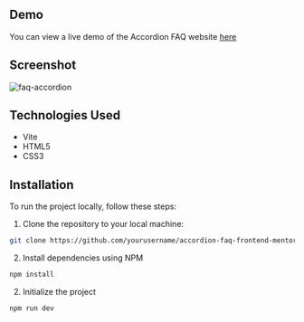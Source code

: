## Demo

You can view a live demo of the Accordion FAQ website [here](https://faq-accordion-main.pages.dev/)

## Screenshot

![faq-accordion](https://github.com/dilanrojas/faq-accordion-main/assets/99371498/290d4a57-ccae-4bda-bbfa-66ceb70a61d8)

## Technologies Used

- Vite
- HTML5
- CSS3

## Installation

To run the project locally, follow these steps:

1. Clone the repository to your local machine:

```bash
git clone https://github.com/yourusername/accordion-faq-frontend-mentor.git
```

2. Install dependencies using NPM

```bash
npm install
```

2. Initialize the project

```bash
npm run dev
```

